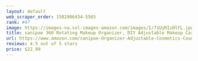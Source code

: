 ```yaml
---
layout: default 
﻿web_scraper_order: 1582906434-5565
rank: #47
image: https://images-na.ssl-images-amazon.com/images/I/71UyRIiNlFL.jpg
title: sanipoe 360 Rotating Makeup Organizer, DIY Adjustable Makeup Carousel Spinning Holder…
url: https://www.amazon.com/sanipoe-Organizer-Adjustable-Cosmetics-Countertop/dp/B0721PCG3H/ref=zg_mw_beauty_47?_encoding=UTF8&psc=1&refRID=3TZEQS81A9Z428JNZMKD
reviews: 4.5 out of 5 stars
price: $22.99 
---
```

